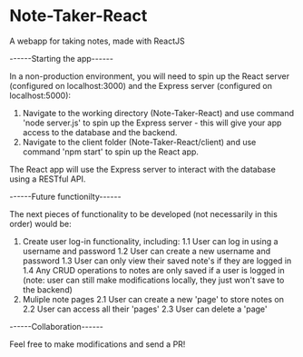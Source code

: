 # Note-Taker-React
A webapp for taking notes, made with ReactJS

------Starting the app------

In a non-production environment, you will need to spin up the React server (configured on localhost:3000) and the Express server (configured on localhost:5000):
1. Navigate to the working directory (Note-Taker-React) and use command 'node server.js' to spin up the Express server - this will give your app access to the database and the backend.
2. Navigate to the client folder (Note-Taker-React/client) and use command 'npm start' to spin up the React app.

The React app will use the Express server to interact with the database using a RESTful API.

------Future functionilty------

The next pieces of functionality to be developed (not necessarily in this order) would be:
1. Create user log-in functionality, including:
  1.1 User can log in using a username and password
  1.2 User can create a new username and password
  1.3 User can only view their saved note's if they are logged in
  1.4 Any CRUD operations to notes are only saved if a user is logged in (note: user can still make modifications locally, they just won't save to the backend)
2. Muliple note pages
  2.1 User can create a new 'page' to store notes on
  2.2 User can access all their 'pages'
  2.3 User can delete a 'page'

------Collaboration------

Feel free to make modifications and send a PR!
